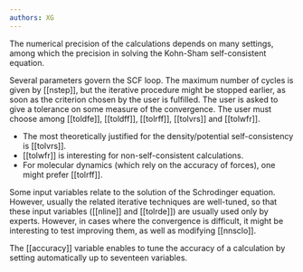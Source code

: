 ```yaml
---
authors: XG
---
```

The numerical precision of the calculations depends on many settings, among
which the precision in solving the Kohn-Sham self-consistent equation.

Several parameters govern the SCF loop. The maximum number of cycles is given
by [[nstep]], but the iterative procedure might be stopped earlier, as soon as
the criterion chosen by the user is fulfilled. The user is asked to give a
tolerance on some measure of the convergence. The user must choose among
[[toldfe]], [[toldff]], [[tolrff]], [[tolvrs]] and [[tolwfr]].

  * The most theoretically justified for the density/potential self-consistency is [[tolvrs]].
  * [[tolwfr]] is interesting for non-self-consistent calculations.
  * For molecular dynamics (which rely on the accuracy of forces), one might prefer [[tolrff]].

Some input variables relate to the solution of the Schrodinger equation.
However, usually the related iterative techniques are well-tuned, so that
these input variables ([[nline]] and [[tolrde]]) are usually used only by
experts. However, in cases where the convergence is difficult, it might be
interesting to test improving them, as well as modifying [[nnsclo]].

The [[accuracy]] variable enables to tune the accuracy of a calculation by
setting automatically up to seventeen variables.


